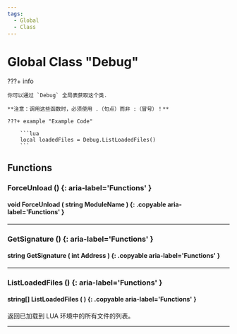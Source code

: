 ```yaml
---
tags:
  - Global
  - Class
---
```

# Global Class "Debug"

???+ info

    你可以通过 `Debug` 全局表获取这个类.

    **注意：调用这些函数时，必须使用 .（句点）而非 :（冒号）！**
    
    ???+ example "Example Code"
    
        ```lua
        local loadedFiles = Debug.ListLoadedFiles()
        ```
        
## Functions

### ForceUnload () {: aria-label='Functions' }
#### void ForceUnload ( string ModuleName ) {: .copyable aria-label='Functions' }

___
### GetSignature () {: aria-label='Functions' }
#### string GetSignature ( int Address ) {: .copyable aria-label='Functions' }

___
### ListLoadedFiles () {: aria-label='Functions' }
#### string[] ListLoadedFiles ( ) {: .copyable aria-label='Functions' }
返回已加载到 LUA 环境中的所有文件的列表。

___